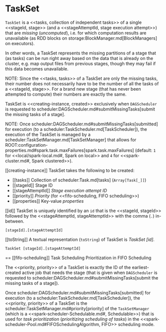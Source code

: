 # TaskSet

`TaskSet` is a <<tasks, collection of independent tasks>> of a single <<stageId, stage>> (and a <<stageAttemptId, stage execution attempt>>) that are *missing* (_uncomputed_), i.e. for which computation results are unavailable (as RDD blocks on storage:BlockManager.md[BlockManagers] on executors).

In other words, a TaskSet represents the missing partitions of a stage that (as tasks) can be run right away based on the data that is already on the cluster, e.g. map output files from previous stages, though they may fail if this data becomes unavailable.

NOTE: Since the <<tasks, tasks>> of a TaskSet are only the missing tasks, their number does not necessarily have to be the number of all the tasks of a <<stageId, stage>>. For a brand new stage (that has never been attempted to compute) their numbers are exactly the same.

TaskSet is <<creating-instance, created>> exclusively when `DAGScheduler` is requested to scheduler:DAGScheduler.md#submitMissingTasks[submit the missing tasks of a stage].

NOTE: Once scheduler:DAGScheduler.md#submitMissingTasks[submitted] for execution (to a scheduler:TaskScheduler.md[TaskScheduler]), the execution of the TaskSet is managed by a scheduler:TaskSetManager.md[TaskSetManager] that allows for ROOT:configuration-properties.md#spark.task.maxFailures[spark.task.maxFailures] (default: `1` for <<local/spark-local.md#, Spark on local>> and `4` for <<spark-cluster.md#, Spark clustered>>).

[[creating-instance]]
TaskSet takes the following to be created:

* [[tasks]] Collection of scheduler:Task.md[tasks] (`Array[Task[_]]`)
* [[stageId]] Stage ID
* [[stageAttemptId]] *Stage execution attempt ID*
* [[priority]] *Priority* (for <<fifo-scheduling, FIFO scheduling>>)
* [[properties]] Key-value *properties*

[[id]]
TaskSet is uniquely identified by an `id` that is the <<stageId, stageId>> followed by the <<stageAttemptId, stageAttemptId>> with the comma (`.`) in-between.

```
[stageId].[stageAttemptId]
```

[[toString]]
A textual representation (`toString`) of TaskSet is *TaskSet [id]*.

```
TaskSet [stageId].[stageAttemptId]
```

== [[fifo-scheduling]] Task Scheduling Prioritization in FIFO Scheduling

The <<priority, priority>> of a TaskSet is exactly the ID of the earliest-created active job that needs the stage (that is given when `DAGScheduler` is requested to scheduler:DAGScheduler.md#submitMissingTasks[submit the missing tasks of a stage]).

Once scheduler:DAGScheduler.md#submitMissingTasks[submitted] for execution (to a scheduler:TaskScheduler.md[TaskScheduler]), the <<priority, priority>> of a TaskSet is the scheduler:TaskSetManager.md#priority[priority] of the `TaskSetManager` (which is a <<spark-scheduler-Schedulable.md#, Schedulable>>) that is used for *task prioritization* (_prioritizing scheduling of tasks_) in the <<spark-scheduler-Pool.md#FIFOSchedulingAlgorithm, FIFO>> scheduling mode.

